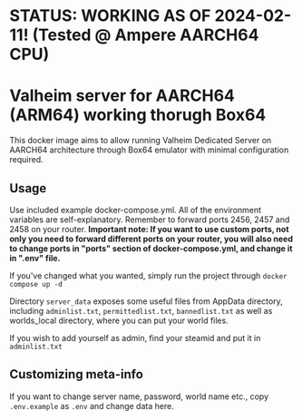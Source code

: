 # STATUS: WORKING AS OF 2024-02-11! (Tested @ Ampere AARCH64 CPU)

# Valheim server for AARCH64 (ARM64) working thorugh Box64

This docker image aims to allow running Valheim Dedicated Server on AARCH64 architecture through Box64 emulator with minimal configuration required.

## Usage
Use included example docker-compose.yml. All of the environment variables are self-explanatory. Remember to forward ports 2456, 2457 and 2458 on your router. **Important note: If you want to use custom ports, not only you need to forward different ports on your router, you will also need to change ports in "ports" section of docker-compose.yml, and change it in ".env" file.**

If you've changed what you wanted, simply run the project through `docker compose up -d`

Directory `server_data` exposes some useful files from AppData directory, including `adminlist.txt`, `permittedlist.txt`, `bannedlist.txt` as well as worlds_local directory, where you can put your world files.

If you wish to add yourself as admin, find your steamid and put it in `adminlist.txt`

## Customizing meta-info
If you want to change server name, password, world name etc., copy `.env.example` as `.env` and change data here.

